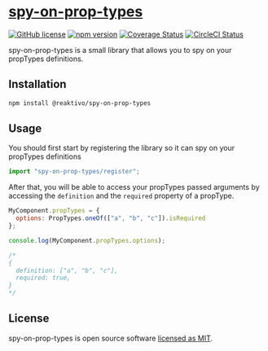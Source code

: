 # [spy-on-prop-types](https://github.com/reaktivo/spy-on-prop-types/)

[![GitHub license](https://img.shields.io/badge/license-MIT-blue.svg)](https://github.com/reaktivo/spy-on-prop-types/blob/master/LICENSE)
[![npm version](https://img.shields.io/npm/v/@reaktivo/spy-on-prop-types.svg?style=flat)](https://www.npmjs.com/package/@reaktivo/spy-on-prop-types)
[![Coverage Status](https://img.shields.io/coveralls/reaktivo/spy-on-prop-types/master.svg?style=flat)](https://coveralls.io/github/reaktivo/spy-on-prop-types?branch=master)
[![CircleCI Status](https://circleci.com/gh/reaktivo/spy-on-prop-types.svg?style=shield&circle-token=:circle-token)](https://circleci.com/gh/reaktivo/spy-on-prop-types)

spy-on-prop-types is a small library that allows you to spy on your propTypes definitions.

## Installation

```sh
npm install @reaktivo/spy-on-prop-types
```

## Usage

You should first start by registering the library so it can spy on your propTypes definitions

```js
import "spy-on-prop-types/register";
```

After that, you will be able to access your propTypes passed arguments by
accessing the `definition` and the `required` property of a propType.

```js
MyComponent.propTypes = {
  options: PropTypes.oneOf(["a", "b", "c"]).isRequired
};

console.log(MyComponent.propTypes.options);

/*
{
  definition: ["a", "b", "c"],
  required: true,
}
*/
```

## License

spy-on-prop-types is open source software [licensed as MIT](https://github.com/reaktivo/spy-on-prop-types/blob/master/LICENSE).
